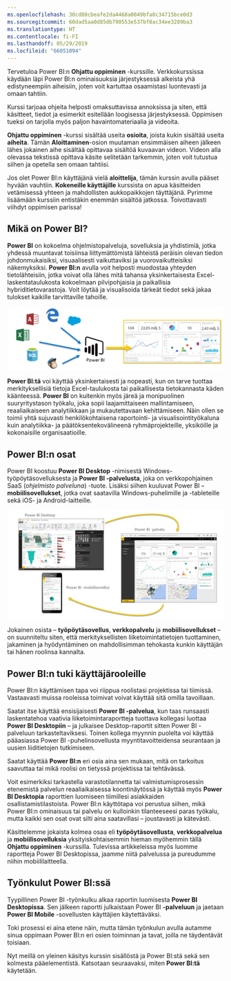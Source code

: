 ```yaml
---
ms.openlocfilehash: 30cd80cbeafe2da4468a0049bfa0c34715bce0d3
ms.sourcegitcommit: 60dad5aa0d85db790553e537bf8ac34ee3289ba3
ms.translationtype: HT
ms.contentlocale: fi-FI
ms.lasthandoff: 05/29/2019
ms.locfileid: "66051094"
---
```

Tervetuloa Power BI:n **Ohjattu oppiminen** -kurssille. Verkkokurssissa käydään läpi Power BI:n ominaisuuksia järjestyksessä alkeista yhä edistyneempiin aiheisiin, joten voit kartuttaa osaamistasi luontevasti ja omaan tahtiin.

Kurssi tarjoaa ohjeita helposti omaksuttavissa annoksissa ja siten, että käsitteet, tiedot ja esimerkit esitellään loogisessa järjestyksessä. Oppimisen tueksi on tarjolla myös paljon havaintomateriaalia ja videoita.

**Ohjattu oppiminen** -kurssi sisältää useita **osioita**, joista kukin sisältää useita **aiheita**. Tämän **Aloittaminen**-osion muutaman ensimmäisen aiheen jälkeen lähes jokainen aihe sisältää opittavaa sisältöä kuvaavan videon. Videon alla olevassa tekstissä opittava käsite selitetään tarkemmin, joten voit tutustua siihen ja opetella sen omaan tahtiisi.

Jos olet Power BI:n käyttäjänä vielä **aloittelija**, tämän kurssin avulla pääset hyvään vauhtiin. **Kokeneille käyttäjille** kurssista on apua käsitteiden vetämisessä yhteen ja mahdollisten aukkopaikkojen täyttäjänä. Pyrimme lisäämään kurssiin entistäkin enemmän sisältöä jatkossa. Toivottavasti viihdyt oppimisen parissa!

## <a name="what-is-power-bi"></a>Mikä on Power BI?
**Power BI** on kokoelma ohjelmistopalveluja, sovelluksia ja yhdistimiä, jotka yhdessä muuntavat toisiinsa liittymättömistä lähteistä peräisin olevan tiedon johdonmukaisiksi, visuaalisesti vaikuttaviksi ja vuorovaikutteisiksi näkemyksiksi. **Power BI:n** avulla voit helposti muodostaa yhteyden tietolähteisiin, jotka voivat olla lähes mitä tahansa yksinkertaisesta Excel-laskentataulukosta kokoelmaan pilvipohjaisia ja paikallisia hybriditietovarastoja. Voit löytää ja visualisoida tärkeät tiedot sekä jakaa tulokset kaikille tarvittaville tahoille.

![](media/0-0-what-is-power-bi/c0a0_1.png)

**Power BI:tä** voi käyttää yksinkertaisesti ja nopeasti, kun on tarve tuottaa merkityksellisiä tietoja Excel-taulukosta tai paikallisesta tietokannasta käden käänteessä. **Power BI** on kuitenkin myös järeä ja monipuolinen suuryritystason työkalu, joka sopii laajamittaiseen mallintamiseen, reaaliaikaiseen analytiikkaan ja mukautettavaan kehittämiseen. Näin ollen se toimii yhtä sujuvasti henkilökohtaisena raportointi- ja visualisointityökaluna kuin analytiikka- ja päätöksentekovälineenä ryhmäprojekteille, yksiköille ja kokonaisille organisaatioille.

## <a name="the-parts-of-power-bi"></a>Power BI:n osat
Power BI koostuu **Power BI Desktop** -nimisestä Windows-työpöytäsovelluksesta ja **Power BI -palvelusta**, joka on verkkopohjainen SaaS (*ohjelmisto palveluna*) -tuote. Lisäksi siihen kuuluvat Power BI **-mobiilisovellukset**, jotka ovat saatavilla Windows-puhelimille ja -tableteille sekä iOS- ja Android-laitteille.

![](media/0-0-what-is-power-bi/c0a0_2.png)

Jokainen osista – **työpöytäsovellus**, **verkkopalvelu** ja **mobiilisovellukset** – on suunniteltu siten, että merkityksellisten liiketoimintatietojen tuottaminen, jakaminen ja hyödyntäminen on mahdollisimman tehokasta kunkin käyttäjän tai hänen roolinsa kannalta.

## <a name="how-power-bi-matches-your-role"></a>Power BI:n tuki käyttäjärooleille
Power BI:n käyttämisen tapa voi riippua roolistasi projektissa tai tiimissä. Vastaavasti muissa rooleissa toimivat voivat käyttää sitä omilla tavoillaan.

Saatat itse käyttää ensisijaisesti **Power BI -palvelua**, kun taas runsaasti laskentatehoa vaativia liiketoimintaraportteja tuottava kollegasi luottaa **Power BI Desktopiin** – ja julkaisee Desktop-raportit sitten Power BI -palveluun tarkasteltaviksesi. Toinen kollega myynnin puolelta voi käyttää pääasiassa Power BI -puhelinsovellusta myyntitavoitteidensa seurantaan ja uusien liiditietojen tutkimiseen.

Saatat käyttää **Power BI:n** eri osia aina sen mukaan, mitä on tarkoitus saavuttaa tai mikä roolisi on tietyssä projektissa tai tehtävässä.

Voit esimerkiksi tarkastella varastotilannetta tai valmistumisprosessin etenemistä palvelun reaaliaikaisessa koontinäytössä ja käyttää myös **Power BI Desktopia** raporttien luomiseen tiimillesi asiakkaiden osallistamistilastoista. Power BI:n käyttötapa voi perustua siihen, mikä Power BI:n ominaisuus tai palvelu on kulloinkin tilanteeseesi paras työkalu, mutta kaikki sen osat ovat silti aina saatavillasi – joustavasti ja kätevästi.

Käsittelemme jokaista kolmea osaa eli **työpöytäsovellusta**, **verkkopalvelua** ja **mobiilisovelluksia** yksityiskohtaisemmin hieman myöhemmin tällä **Ohjattu oppiminen** -kurssilla. Tulevissa artikkeleissa myös luomme raportteja Power BI Desktopissa, jaamme niitä palvelussa ja pureudumme niihin mobiililaitteella.

## <a name="the-flow-of-work-in-power-bi"></a>Työnkulut Power BI:ssä
Tyypillinen Power BI -työnkulku alkaa raportin luomisesta **Power BI Desktopissa**. Sen jälkeen raportti julkaistaan Power BI **-palveluun** ja jaetaan **Power BI Mobile** -sovellusten käyttäjien käytettäväksi.

Toki prosessi ei aina etene näin, mutta tämän työnkulun avulla autamme sinua oppimaan Power BI:n eri osien toiminnan ja tavat, joilla ne täydentävät toisiaan.

Nyt meillä on yleinen käsitys kurssin sisällöstä ja Power BI:stä sekä sen kolmesta pääelementistä. Katsotaan seuraavaksi, miten **Power BI:tä** käytetään.

